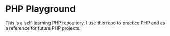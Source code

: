 # PHP Playground

This is a self-learning PHP repository. I use this repo to practice PHP and as
a reference for future PHP projects.
